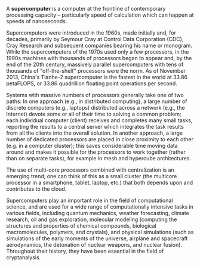 
A **supercomputer** is a computer at the frontline of contemporary processing 
capacity – particularly speed of calculation which can happen at speeds of 
nanoseconds.

Supercomputers were introduced in the 1960s, made initially and, for decades, 
primarily by Seymour Cray at Control Data Corporation (CDC), Cray Research and 
subsequent companies bearing his name or monogram. While the supercomputers of 
the 1970s used only a few processors, in the 1990s machines with thousands of 
processors began to appear and, by the end of the 20th century, massively 
parallel supercomputers with tens of thousands of "off-the-shelf" processors 
were the norm.  As of November 2013, China's Tianhe-2 supercomputer is the 
fastest in the world at 33.86 petaFLOPS, or 33.86 quadrillion floating point 
operations per second.

Systems with massive numbers of processors generally take one of two paths: In 
one approach (e.g., in distributed computing), a large number of discrete 
computers (e.g., laptops) distributed across a network (e.g., the Internet) 
devote some or all of their time to solving a common problem; each individual 
computer (client) receives and completes many small tasks, reporting the 
results to a central server which integrates the task results from all the 
clients into the overall solution. In another approach, a large number of 
dedicated processors are placed in close proximity to each other (e.g. in a 
computer cluster); this saves considerable time moving data around and makes it 
possible for the processors to work together (rather than on separate tasks), 
for example in mesh and hypercube architectures.

The use of multi-core processors combined with centralization is an emerging 
trend; one can think of this as a small cluster (the multicore processor in a 
smartphone, tablet, laptop, etc.) that both depends upon and contributes to the 
cloud.

Supercomputers play an important role in the field of computational science, 
and are used for a wide range of computationally intensive tasks in various 
fields, including quantum mechanics, weather forecasting, climate research, oil 
and gas exploration, molecular modeling (computing the structures and 
properties of chemical compounds, biological macromolecules, polymers, and 
crystals), and physical simulations (such as simulations of the early moments 
of the universe, airplane and spacecraft aerodynamics, the detonation of 
nuclear weapons, and nuclear fusion). Throughout their history, they have been 
essential in the field of cryptanalysis.
